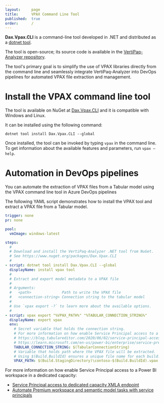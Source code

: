 ```yaml
---
layout:     page
title:      VPAX Command Line Tool
published:  true
order:      /
---
```

**Dax.Vpax.CLI** is a command-line tool developed in .NET and distributed as a [dotnet tool](https://learn.microsoft.com/en-us/dotnet/core/tools/global-tools).

The tool is open-source; its source code is available in the [VertiPaq-Analyzer repository](https://github.com/sql-bi/vertiPaq-Analyzer/).

The tool's primary goal is to simplify the use of VPAX libraries directly from the command line and seamlessly integrate VertiPaq-Analyzer into DevOps pipelines for automated VPAX file extraction and management.

# Install the VPAX command line tool
The tool is available on NuGet at [Dax.Vpax.CLI](https://www.nuget.org/packages/Dax.Vpax.CLI) and it is compatible with Windows and Linux.

It can be installed using the following command:
```
dotnet tool install Dax.Vpax.CLI --global
```
Once installed, the tool can be invoked by typing ```vpax``` in the command line. To get information about the available features and parameters, run ```vpax –help```.

# Automation in DevOps pipelines
You can automate the extraction of VPAX files from a Tabular model using the VPAX command line tool in Azure DevOps pipelines

The following YAML script demonstrates how to install the VPAX tool and extract a VPAX file from a Tabular model.

```YAML
trigger: none
pr: none

pool:
  vmImage: windows-latest

steps:
  #
  # Download and install the VertiPaq-Analyzer .NET tool from NuGet.
  # See https://www.nuget.org/packages/Dax.Vpax.CLI
  #
- script: dotnet tool install Dax.Vpax.CLI --global
  displayName: install vpax tool
  #
  # Extract and export model metadata to a VPAX file
  #
  # Arguments:
  #   <path>              Path to write the VPAX file
  #   <connection-string> Connection string to the tabular model
  #
  # Use `vpax export -?` to learn more about the available options.
  #
- script: vpax export "%VPAX_PATH%" "%TABULAR_CONNECTION_STRING%"
  displayName: export vpax
  env:
    # Secret variable that holds the connection string.
    # For more information on how enable Service Principal access to a Power BI workspace in dedicated capacity see the link below.
    # https://blog.tabulareditor.com/2020/06/02/service-principal-access-to-dedicated-capacity-xmla-endpoint
    # https://learn.microsoft.com/en-us/power-bi/enterprise/service-premium-service-principal
    TABULAR_CONNECTION_STRING: $(TabularConnectionString)		
    # Variable that holds path where the VPAX file will be extracted.
    # Using $(Build.BuildId) ensures a unique file name for each build.
    VPAX_PATH: $(Build.StagingDirectory)\contoso-$(Build.BuildId).vpax
```

For more information on how enable Service Principal access to a Power BI workspace in a dedicated capacity:
- [Service Principal access to dedicated capacity XMLA endpoint](https://blog.tabulareditor.com/2020/06/02/service-principal-access-to-dedicated-capacity-xmla-endpoint)
- [Automate Premium workspace and semantic model tasks with service principals](https://learn.microsoft.com/en-us/power-bi/enterprise/service-premium-service-principal)